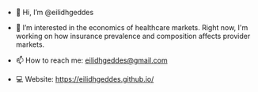 - 👋 Hi, I’m @eilidhgeddes
- 👀 I’m interested in the economics of healthcare markets. Right now, I'm working on how insurance prevalence and composition affects provider markets. 

- 📫 How to reach me: 
  eilidhgeddes@gmail.com
  
- 💻 Website: https://eilidhgeddes.github.io/

<!---
eilidhgeddes/eilidhgeddes is a ✨ special ✨ repository because its `README.md` (this file) appears on your GitHub profile.
You can click the Preview link to take a look at your changes.
--->
